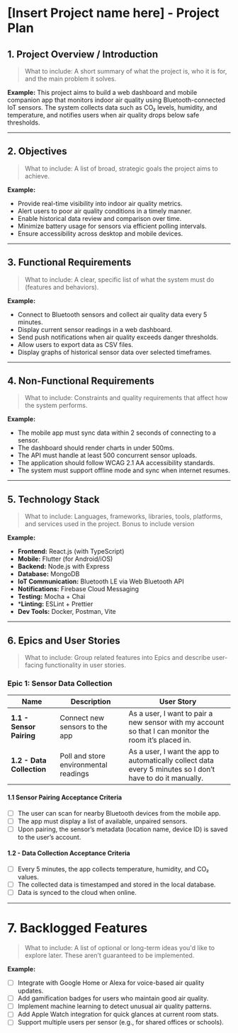 # [Insert Project name here] - Project Plan

## 1. Project Overview / Introduction
> What to include: A short summary of what the project is, who it is for, and the main problem it solves.

**Example:**
This project aims to build a web dashboard and mobile companion app that monitors indoor air quality using Bluetooth-connected IoT sensors. The system collects data such as CO₂ levels, humidity, and temperature, and notifies users when air quality drops below safe thresholds.


---

## 2. Objectives
> What to include: A list of broad, strategic goals the project aims to achieve.

**Example:**
- Provide real-time visibility into indoor air quality metrics.
- Alert users to poor air quality conditions in a timely manner.
- Enable historical data review and comparison over time.
- Minimize battery usage for sensors via efficient polling intervals.
- Ensure accessibility across desktop and mobile devices.
---

## 3. Functional Requirements
> What to include: A clear, specific list of what the system must do (features and behaviors).

**Example:**
- Connect to Bluetooth sensors and collect air quality data every 5 minutes.
- Display current sensor readings in a web dashboard.
- Send push notifications when air quality exceeds danger thresholds.
- Allow users to export data as CSV files.
- Display graphs of historical sensor data over selected timeframes.
---

## 4. Non-Functional Requirements
> What to include: Constraints and quality requirements that affect how the system performs.

**Example:**
- The mobile app must sync data within 2 seconds of connecting to a sensor.
- The dashboard should render charts in under 500ms.
- The API must handle at least 500 concurrent sensor uploads.
- The application should follow WCAG 2.1 AA accessibility standards.
- The system must support offline mode and sync when internet resumes.
---

## 5. Technology Stack
> What to include: Languages, frameworks, libraries, tools, platforms, and services used in the project. Bonus to include version

**Example:**
- **Frontend:** React.js (with TypeScript)
- **Mobile:** Flutter (for Android/iOS)
- **Backend:** Node.js with Express
- **Database:** MongoDB
- **IoT Communication:** Bluetooth LE via Web Bluetooth API
- **Notifications:** Firebase Cloud Messaging
- **Testing:** Mocha + Chai
- ***Linting:** ESLint + Prettier
- **Dev Tools:** Docker, Postman, Vite
---

## 6. Epics and User Stories

> What to include: Group related features into Epics and describe user-facing functionality in user stories.

### Epic 1: Sensor Data Collection
| **Name**                         | **Description**                                                                | **User Story**                                                                                                                                                                                                                |
| -------------------------------- | ------------------------------------------------------------------------------ | ----------------------------------------------------------------------------------------------------------------------------------------------------------------------------------------------------------------------------- |
| **1.1 - Sensor Pairing** | Connect new sensors to the app      | As a user, I want to pair a new sensor with my account so that I can monitor the room it’s placed in.            |
| **1.2 - Data Collection** | Poll and store environmental readings      | As a user, I want the app to automatically collect data every 5 minutes so I don’t have to do it manually.            |


#### 1.1 Sensor Pairing Acceptance Criteria
 - [ ] The user can scan for nearby Bluetooth devices from the mobile app.
 - [ ] The app must display a list of available, unpaired sensors.
 - [ ] Upon pairing, the sensor’s metadata (location name, device ID) is saved to the user’s account.

#### 1.2 - Data Collection Acceptance Criteria
 - [ ] Every 5 minutes, the app collects temperature, humidity, and CO₂ values.
 - [ ] The collected data is timestamped and stored in the local database.
 - [ ] Data is synced to the cloud when online.

---


# 7. Backlogged Features
> What to include: A list of optional or long-term ideas you'd like to explore later. These aren’t guaranteed to be implemented.

**Example:**

  - [ ] Integrate with Google Home or Alexa for voice-based air quality updates.
  - [ ] Add gamification badges for users who maintain good air quality.
  - [ ] Implement machine learning to detect unusual air quality patterns.
  - [ ]  Add Apple Watch integration for quick glances at current room stats.
  - [ ] Support multiple users per sensor (e.g., for shared offices or schools).